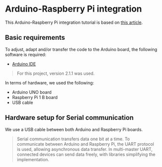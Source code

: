 # Arduino-Raspberry Pi integration

This Arduino-Raspberry Pi integration tutorial is based on [this article](https://roboticsbackend.com/raspberry-pi-arduino-serial-communication/).

## Basic requirements

To adjust, adapt and/or transfer the code to the Arduino board, the following software is required:

- [Arduino IDE](https://www.arduino.cc/en/software)

> For this project, version 2.1.1 was used.

In terms of hardware, we used the following:

- Arduino UNO board
- Raspberry Pi 1 B board
- USB cable

## Hardware setup for Serial communication

We use a USB cable between both Arduino and Raspberry Pi boards.

> Serial communication transfers data one bit at a time. To communicate between Arduino and Raspberry Pi, the UART protocol is used, allowing asynchronous data transfer. In multi-master UART, connected devices can send data freely, with libraries simplifying the implementation.

